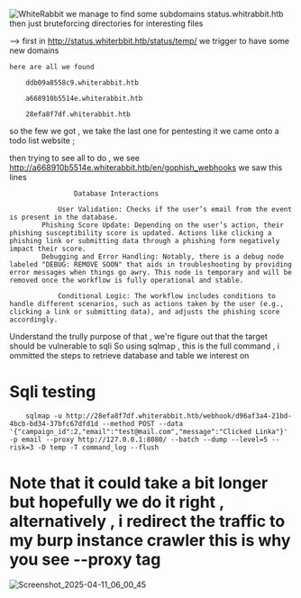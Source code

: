 

![WhiteRabbit](https://github.com/user-attachments/assets/802be447-a1cd-4bd7-8d4c-3ca5fdb229d1)
we manage to find some subdomains 
	status.whitrabbit.htb then just bruteforcing directories for interesting files 

--> first in http://status.whiterbbit.htb/status/temp/ we trigger to have some new domains

	here are all we found 

		ddb09a8558c9.whiterabbit.htb	

		a668910b5514e.whiterabbit.htb	

		28efa8f7df.whiterabbit.htb

		
so the few we got , we take the last one for pentesting it 
 we came onto a todo list website ; 
		
then trying to see all to do , we see http://a668910b5514e.whiterabbit.htb/en/gophish_webhooks
		we saw this lines 

					Database Interactions
	
			    User Validation: Checks if the user’s email from the event is present in the database.
			Phishing Score Update: Depending on the user’s action, their phishing susceptibility score is updated. Actions like clicking a phishing link or submitting data through a phishing form negatively impact their score.
			Debugging and Error Handling: Notably, there is a debug node labeled "DEBUG: REMOVE SOON" that aids in troubleshooting by providing error messages when things go awry. This node is temporary and will be removed once the workflow is fully operational and stable.
	
			    Conditional Logic: The workflow includes conditions to handle different scenarios, such as actions taken by the user (e.g., clicking a link or submitting data), and adjusts the phishing score accordingly.

Understand the trully purpose of that , we're figure out that the target should be vulnerable to  sqli 
		So using sqlmap , this is the full command , i ommitted the steps to retrieve database and table we interest on

# Sqli testing

		sqlmap -u http://28efa8f7df.whiterabbit.htb/webhook/d96af3a4-21bd-4bcb-bd34-37bfc67dfd1d --method POST --data '{"campaign_id":2,"email":"test@mail.com","message":"Clicked Linka"}' -p email --proxy http://127.0.0.1:8080/ --batch --dump --level=5 --risk=3 -D temp -T command_log --flush


# Note  that  it could take a bit longer but hopefully we do it right , alternatively , i redirect the traffic to my burp instance crawler this is why you see --proxy tag 
![Screenshot_2025-04-11_06_00_45](https://github.com/user-attachments/assets/ebf8f1a9-7320-4813-a36c-859583dcdc04)

